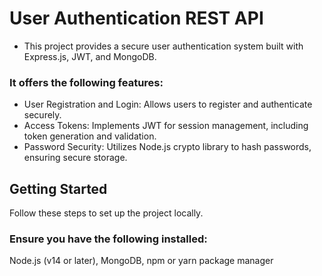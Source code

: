 # User Authentication REST API
- This project provides a secure user authentication system built with Express.js, JWT, and MongoDB.
### It offers the following features:
- User Registration and Login: Allows users to register and authenticate securely.
- Access Tokens: Implements JWT for session management, including token generation and validation.
- Password Security: Utilizes Node.js crypto library to hash passwords, ensuring secure storage.

## Getting Started
Follow these steps to set up the project locally.

### Ensure you have the following installed:
Node.js (v14 or later),
MongoDB,
npm or yarn package manager
